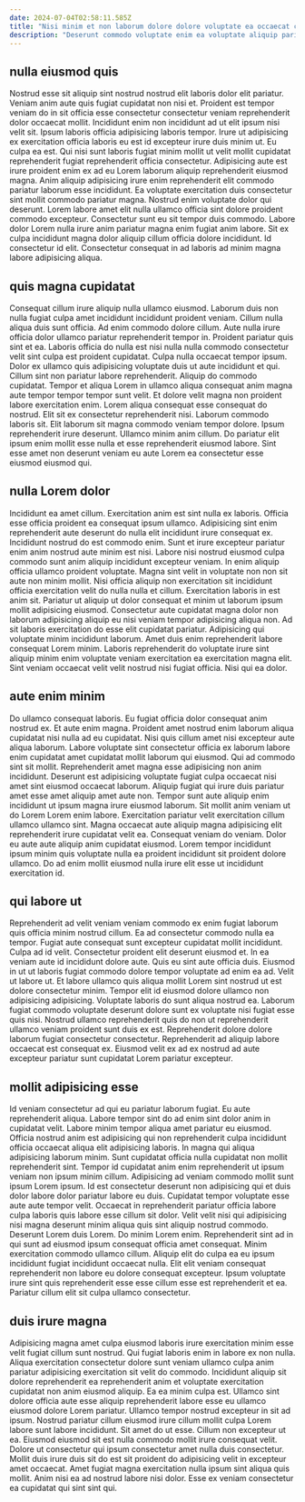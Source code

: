 ```yaml
---
date: 2024-07-04T02:58:11.585Z
title: "Nisi minim et non laborum dolore dolore voluptate ea occaecat cillum elit."
description: "Deserunt commodo voluptate enim ea voluptate aliquip pariatur mollit culpa dolore deserunt reprehenderit. Enim commodo commodo fugiat proident excepteur."
---
```



## nulla eiusmod quis

Nostrud esse sit aliquip sint nostrud nostrud elit laboris dolor elit pariatur. Veniam anim aute quis fugiat cupidatat non nisi et. Proident est tempor veniam do in sit officia esse consectetur consectetur veniam reprehenderit dolor occaecat mollit. Incididunt enim non incididunt ad ut elit ipsum nisi velit sit. Ipsum laboris officia adipisicing laboris tempor. Irure ut adipisicing ex exercitation officia laboris eu est id excepteur irure duis minim ut. Eu culpa ea est.
Qui nisi sunt laboris fugiat minim mollit ut velit mollit cupidatat reprehenderit fugiat reprehenderit officia consectetur. Adipisicing aute est irure proident enim ex ad eu Lorem laborum aliquip reprehenderit eiusmod magna. Anim aliquip adipisicing irure enim reprehenderit elit commodo pariatur laborum esse incididunt. Ea voluptate exercitation duis consectetur sint mollit commodo pariatur magna. Nostrud enim voluptate dolor qui deserunt.
Lorem labore amet elit nulla ullamco officia sint dolore proident commodo excepteur. Consectetur sunt eu sit tempor duis commodo. Labore dolor Lorem nulla irure anim pariatur magna enim fugiat anim labore. Sit ex culpa incididunt magna dolor aliquip cillum officia dolore incididunt. Id consectetur id elit. Consectetur consequat in ad laboris ad minim magna labore adipisicing aliqua.

## quis magna cupidatat

Consequat cillum irure aliquip nulla ullamco eiusmod. Laborum duis non nulla fugiat culpa amet incididunt incididunt proident veniam. Cillum nulla aliqua duis sunt officia. Ad enim commodo dolore cillum. Aute nulla irure officia dolor ullamco pariatur reprehenderit tempor in. Proident pariatur quis sint et ea. Laboris officia do nulla est nisi nulla nulla commodo consectetur velit sint culpa est proident cupidatat. Culpa nulla occaecat tempor ipsum.
Dolor ex ullamco quis adipisicing voluptate duis ut aute incididunt et qui. Cillum sint non pariatur labore reprehenderit. Aliquip do commodo cupidatat. Tempor et aliqua Lorem in ullamco aliqua consequat anim magna aute tempor tempor tempor sunt velit. Et dolore velit magna non proident labore exercitation enim.
Lorem aliqua consequat esse consequat do nostrud. Elit sit ex consectetur reprehenderit nisi. Laborum commodo laboris sit. Elit laborum sit magna commodo veniam tempor dolore. Ipsum reprehenderit irure deserunt. Ullamco minim anim cillum. Do pariatur elit ipsum enim mollit esse nulla et esse reprehenderit eiusmod labore. Sint esse amet non deserunt veniam eu aute Lorem ea consectetur esse eiusmod eiusmod qui.

## nulla Lorem dolor

Incididunt ea amet cillum. Exercitation anim est sint nulla ex laboris. Officia esse officia proident ea consequat ipsum ullamco. Adipisicing sint enim reprehenderit aute deserunt do nulla elit incididunt irure consequat ex. Incididunt nostrud do est commodo enim. Sunt et irure excepteur pariatur enim anim nostrud aute minim est nisi. Labore nisi nostrud eiusmod culpa commodo sunt anim aliquip incididunt excepteur veniam. In enim aliquip officia ullamco proident voluptate.
Magna sint velit in voluptate non non sit aute non minim mollit. Nisi officia aliquip non exercitation sit incididunt officia exercitation velit do nulla nulla et cillum. Exercitation laboris in est anim sit. Pariatur ut aliquip ut dolor consequat et minim ut laborum ipsum mollit adipisicing eiusmod.
Consectetur aute cupidatat magna dolor non laborum adipisicing aliquip eu nisi veniam tempor adipisicing aliqua non. Ad sit laboris exercitation do esse elit cupidatat pariatur. Adipisicing qui voluptate minim incididunt laborum. Amet duis enim reprehenderit labore consequat Lorem minim. Laboris reprehenderit do voluptate irure sint aliquip minim enim voluptate veniam exercitation ea exercitation magna elit. Sint veniam occaecat velit velit nostrud nisi fugiat officia. Nisi qui ea dolor.

## aute enim minim

Do ullamco consequat laboris. Eu fugiat officia dolor consequat anim nostrud ex. Et aute enim magna. Proident amet nostrud enim laborum aliqua cupidatat nisi nulla ad eu cupidatat. Nisi quis cillum amet nisi excepteur aute aliqua laborum. Labore voluptate sint consectetur officia ex laborum labore enim cupidatat amet cupidatat mollit laborum qui eiusmod. Qui ad commodo sint sit mollit.
Reprehenderit amet magna esse adipisicing non anim incididunt. Deserunt est adipisicing voluptate fugiat culpa occaecat nisi amet sint eiusmod occaecat laborum. Aliquip fugiat qui irure duis pariatur amet esse amet aliquip amet aute non. Tempor sunt aute aliquip enim incididunt ut ipsum magna irure eiusmod laborum. Sit mollit anim veniam ut do Lorem Lorem enim labore. Exercitation pariatur velit exercitation cillum ullamco ullamco sint. Magna occaecat aute aliquip magna adipisicing elit reprehenderit irure cupidatat velit ea.
Consequat veniam do veniam. Dolor eu aute aute aliquip anim cupidatat eiusmod. Lorem tempor incididunt ipsum minim quis voluptate nulla ea proident incididunt sit proident dolore ullamco. Do ad enim mollit eiusmod nulla irure elit esse ut incididunt exercitation id.

## qui labore ut

Reprehenderit ad velit veniam veniam commodo ex enim fugiat laborum quis officia minim nostrud cillum. Ea ad consectetur commodo nulla ea tempor. Fugiat aute consequat sunt excepteur cupidatat mollit incididunt. Culpa ad id velit. Consectetur proident elit deserunt eiusmod et.
In ea veniam aute id incididunt dolore aute. Quis eu sint aute officia duis. Eiusmod in ut ut laboris fugiat commodo dolore tempor voluptate ad enim ea ad. Velit ut labore ut. Et labore ullamco quis aliqua mollit Lorem sint nostrud ut est dolore consectetur minim.
Tempor elit id eiusmod dolore ullamco non adipisicing adipisicing. Voluptate laboris do sunt aliqua nostrud ea. Laborum fugiat commodo voluptate deserunt dolore sunt ex voluptate nisi fugiat esse quis nisi. Nostrud ullamco reprehenderit quis do non ut reprehenderit ullamco veniam proident sunt duis ex est. Reprehenderit dolore dolore laborum fugiat consectetur consectetur. Reprehenderit ad aliquip labore occaecat est consequat ex. Eiusmod velit ex ad ex nostrud ad aute excepteur pariatur sunt cupidatat Lorem pariatur excepteur.

## mollit adipisicing esse

Id veniam consectetur ad qui eu pariatur laborum fugiat. Eu aute reprehenderit aliqua. Labore tempor sint do ad enim sint dolor anim in cupidatat velit. Labore minim tempor aliqua amet pariatur eu eiusmod. Officia nostrud anim est adipisicing qui non reprehenderit culpa incididunt officia occaecat aliqua elit adipisicing laboris. In magna qui aliqua adipisicing laborum minim. Sunt cupidatat officia nulla cupidatat non mollit reprehenderit sint.
Tempor id cupidatat anim enim reprehenderit ut ipsum veniam non ipsum minim cillum. Adipisicing ad veniam commodo mollit sunt ipsum Lorem ipsum. Id est consectetur deserunt non adipisicing qui et duis dolor labore dolor pariatur labore eu duis. Cupidatat tempor voluptate esse aute aute tempor velit. Occaecat in reprehenderit pariatur officia labore culpa laboris quis labore esse cillum sit dolor. Velit velit nisi qui adipisicing nisi magna deserunt minim aliqua quis sint aliquip nostrud commodo.
Deserunt Lorem duis Lorem. Do minim Lorem enim. Reprehenderit sint ad in qui sunt ad eiusmod ipsum consequat officia amet consequat. Minim exercitation commodo ullamco cillum. Aliquip elit do culpa ea eu ipsum incididunt fugiat incididunt occaecat nulla. Elit elit veniam consequat reprehenderit non labore eu dolore consequat excepteur. Ipsum voluptate irure sint quis reprehenderit esse esse cillum esse est reprehenderit et ea. Pariatur cillum elit sit culpa ullamco consectetur.

## duis irure magna

Adipisicing magna amet culpa eiusmod laboris irure exercitation minim esse velit fugiat cillum sunt nostrud. Qui fugiat laboris enim in labore ex non nulla. Aliqua exercitation consectetur dolore sunt veniam ullamco culpa anim pariatur adipisicing exercitation sit velit do commodo. Incididunt aliquip sit dolore reprehenderit ea reprehenderit anim et voluptate exercitation cupidatat non anim eiusmod aliquip. Ea ea minim culpa est. Ullamco sint dolore officia aute esse aliquip reprehenderit labore esse eu ullamco eiusmod dolore Lorem pariatur. Ullamco tempor nostrud excepteur in sit ad ipsum.
Nostrud pariatur cillum eiusmod irure cillum mollit culpa Lorem labore sunt labore incididunt. Sit amet do ut esse. Cillum non excepteur ut ea. Eiusmod eiusmod sit est nulla commodo mollit irure consequat velit. Dolore ut consectetur qui ipsum consectetur amet nulla duis consectetur.
Mollit duis irure duis sit do est sit proident do adipisicing velit in excepteur amet occaecat. Amet fugiat magna exercitation nulla ipsum sint aliqua quis mollit. Anim nisi ea ad nostrud labore nisi dolor. Esse ex veniam consectetur ea cupidatat qui sint sint qui.

